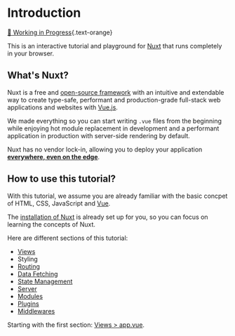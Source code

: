 # Introduction

[🚧 Working in Progress](https://github.com/nuxt/learn.nuxt.com#todolist){.text-orange}

This is an interactive tutorial and playground for [Nuxt](https://nuxt.com) that runs completely in your browser.

## What's Nuxt?

Nuxt is a free and [open-source framework](https://github.com/nuxt/nuxt) with an intuitive and extendable way to create type-safe, performant and production-grade full-stack web applications and websites with [Vue.js](https://vuejs.org).

We made everything so you can start writing `.vue` files from the beginning while enjoying hot module replacement in development and a performant application in production with server-side rendering by default.

Nuxt has no vendor lock-in, allowing you to deploy your application [**everywhere, even on the edge**](/blog/nuxt-on-the-edge).

## How to use this tutorial?

With this tutorial, we assume you are already familiar with the basic concpet of HTML, CSS, JavaScript and [Vue](https://vuejs.org/).

The [installation of Nuxt](https://nuxt.com/docs/getting-started/installation) is already set up for you, so you can focus on learning the concepts of Nuxt.

Here are different sections of this tutorial:

- [Views](/views/app-vue)
- Styling
- [Routing](/views/routing)
- [Data Fetching](/)
- [State Management](/)
- [Server](/)
- [Modules](/)
- [Plugins](/)
- [Middlewares](/)

Starting with the first section: [Views > app.vue](/views/app-vue).
